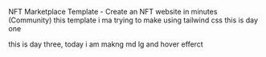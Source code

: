 NFT Marketplace Template - Create an NFT website in minutes (Community) this template i ma trying to make using tailwind css 
this is day one

this is day three, today i am makng md lg and hover efferct 